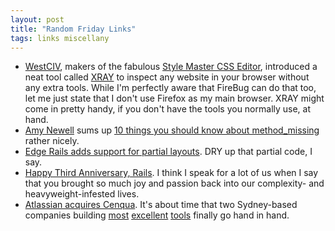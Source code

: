 ```yaml
---
layout: post
title: "Random Friday Links"
tags: links miscellany
---
```

 * [WestCIV](http://www.westciv.com/), makers of the fabulous [Style Master CSS Editor](http://www.westciv.com/style_master/index.html), introduced a neat tool called [XRAY](http://www.westciv.com/xray/index.html) to inspect any website in your browser without any extra tools. While I'm perfectly aware that FireBug can do that too, let me just state that I don't use Firefox as my main browser. XRAY might come in pretty handy, if you don't have the tools you normally use, at hand.
 * [Amy Newell](http://www.thirdbit.net/) sums up [10 things you should know about method_missing](http://www.thirdbit.net/articles/2007/08/01/10-things-you-should-know-about-method_missing/) rather nicely.
 * [Edge Rails adds support for partial layouts](http://ryandaigle.com/articles/2007/8/3/what-s-new-in-edge-rails-partials-get-layouts). DRY up that partial code, I say.
 * [Happy Third Anniversary, Rails](http://www.loudthinking.com/posts/10-three-years-with-ruby-on-rails). I think I speak for a lot of us when I say that you brought so much joy and passion back into our complexity- and heavyweight-infested lives.
 * [Atlassian acquires Cenqua](http://www.infoq.com/news/2007/08/atlassiancenqua). It's about time that two Sydney-based companies building [most](http://www.atlassian.com/software/jira/) [excellent](http://www.atlassian.com/software/fisheye/) [tools](http://www.atlassian.com/software/clover/) finally go hand in hand.